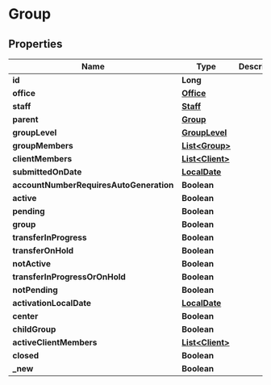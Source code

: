 # Group

## Properties
Name | Type | Description | Notes
------------ | ------------- | ------------- | -------------
**id** | **Long** |  |  [optional]
**office** | [**Office**](Office.md) |  |  [optional]
**staff** | [**Staff**](Staff.md) |  |  [optional]
**parent** | [**Group**](Group.md) |  |  [optional]
**groupLevel** | [**GroupLevel**](GroupLevel.md) |  |  [optional]
**groupMembers** | [**List&lt;Group&gt;**](Group.md) |  |  [optional]
**clientMembers** | [**List&lt;Client&gt;**](Client.md) |  |  [optional]
**submittedOnDate** | [**LocalDate**](LocalDate.md) |  |  [optional]
**accountNumberRequiresAutoGeneration** | **Boolean** |  |  [optional]
**active** | **Boolean** |  |  [optional]
**pending** | **Boolean** |  |  [optional]
**group** | **Boolean** |  |  [optional]
**transferInProgress** | **Boolean** |  |  [optional]
**transferOnHold** | **Boolean** |  |  [optional]
**notActive** | **Boolean** |  |  [optional]
**transferInProgressOrOnHold** | **Boolean** |  |  [optional]
**notPending** | **Boolean** |  |  [optional]
**activationLocalDate** | [**LocalDate**](LocalDate.md) |  |  [optional]
**center** | **Boolean** |  |  [optional]
**childGroup** | **Boolean** |  |  [optional]
**activeClientMembers** | [**List&lt;Client&gt;**](Client.md) |  |  [optional]
**closed** | **Boolean** |  |  [optional]
**_new** | **Boolean** |  |  [optional]
